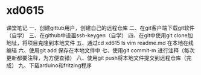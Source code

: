 # xd0615
课堂笔记
一、创建gittub用户，创建自己的远程仓库
二、在git客户端下载git软件（自学）
三、在github中设置ssh-keygen（自学）
四、在git中使用git clone加地址，将项目克隆到本地文件
五、通过cd xd615  ls  vim readme.md 在本地在线编辑
六、使用git add 保存在本地文件中
七、使用git commit-m 进行注释（每次更新都要注释，为方便查错）
八、使用git push将本地文件提交到远程仓库（完成）
九、下载arduino和fritzing程序
